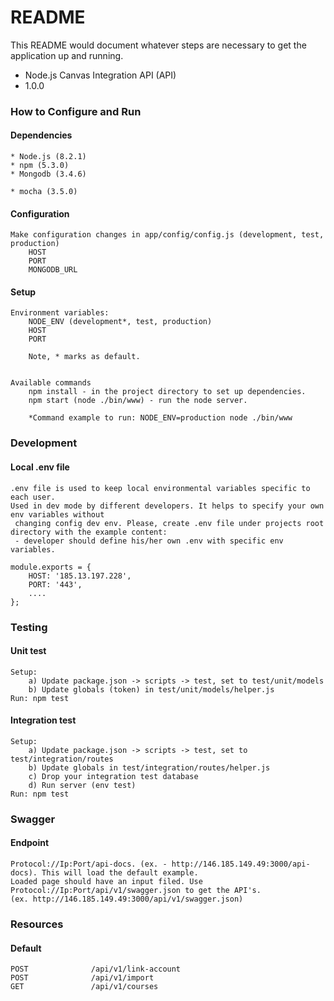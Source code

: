 # README #

This README would document whatever steps are necessary to get the application up and running.

* Node.js Canvas Integration API (API)
* 1.0.0

### How to Configure and Run
#### Dependencies
    * Node.js (8.2.1)
    * npm (5.3.0)
    * Mongodb (3.4.6)
    
    * mocha (3.5.0)
#### Configuration
    Make configuration changes in app/config/config.js (development, test, production)
        HOST
        PORT
        MONGODB_URL
#### Setup
    Environment variables:
        NODE_ENV (development*, test, production)
        HOST
        PORT
    
        Note, * marks as default.
    
    
    Available commands
        npm install - in the project directory to set up dependencies.
        npm start (node ./bin/www) - run the node server.
    
        *Command example to run: NODE_ENV=production node ./bin/www

### Development
#### Local .env file
    .env file is used to keep local environmental variables specific to each user.
    Used in dev mode by different developers. It helps to specify your own env variables without 
     changing config dev env. Please, create .env file under projects root directory with the example content:
     - developer should define his/her own .env with specific env variables.
    
    module.exports = {
        HOST: '185.13.197.228',
        PORT: '443',
        ....
    };

### Testing
#### Unit test
    Setup:
        a) Update package.json -> scripts -> test, set to test/unit/models
        b) Update globals (token) in test/unit/models/helper.js
    Run: npm test
#### Integration test
    Setup:
        a) Update package.json -> scripts -> test, set to test/integration/routes
        b) Update globals in test/integration/routes/helper.js
        c) Drop your integration test database
        d) Run server (env test)
    Run: npm test

### Swagger
#### Endpoint
    Protocol://Ip:Port/api-docs. (ex. - http://146.185.149.49:3000/api-docs). This will load the default example.
    Loaded page should have an input filed. Use Protocol://Ip:Port/api/v1/swagger.json to get the API's.
    (ex. http://146.185.149.49:3000/api/v1/swagger.json)
        
### Resources 
#### Default
    POST              /api/v1/link-account
    POST              /api/v1/import
    GET               /api/v1/courses